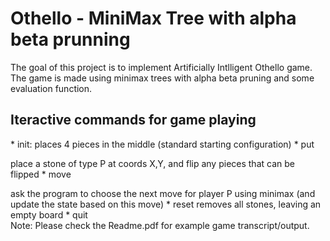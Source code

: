 <h1>Othello - MiniMax Tree with alpha beta prunning</h1>
The goal of this project is to implement Artificially Intlligent Othello game. The game is made using minimax trees with alpha beta pruning and some evaluation function.<br/>
<h2>Iteractive commands for game playing</h2>
* init: places 4 pieces in the middle (standard starting configuration)
* put <P> <X> <Y> place a stone of type P at coords X,Y, and flip any pieces that
can be flipped
* move <P> ask the program to choose the next move for player P using
minimax (and update the state based on this move)
* reset removes all stones, leaving an empty board
* quit

<br />
Note: Please check the Readme.pdf for example game transcript/output. 